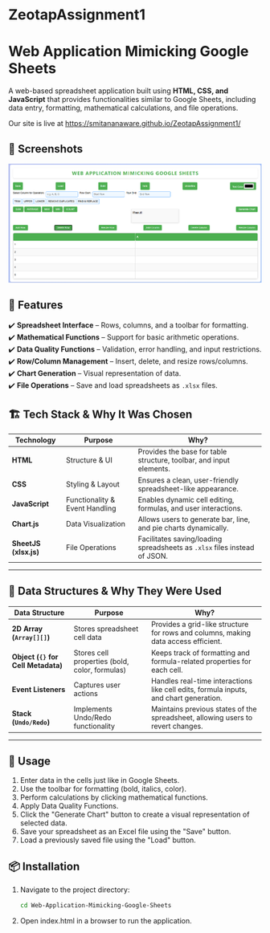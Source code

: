 # ZeotapAssignment1
# Web Application Mimicking Google Sheets  
A web-based spreadsheet application built using **HTML, CSS, and JavaScript** that provides functionalities similar to Google Sheets, including data entry, formatting, mathematical calculations, and file operations.

Our site is live at https://smitananaware.github.io/ZeotapAssignment1/

## 📸 Screenshots
![image](https://github.com/SmitaNanaware/ZeotapAssignment1/blob/main/Screenshot%20Google%20Sheet.png?raw=true)


## 🚀 Features  
✔️ **Spreadsheet Interface** – Rows, columns, and a toolbar for formatting.  
✔️ **Mathematical Functions** – Support for basic arithmetic operations.  
✔️ **Data Quality Functions** – Validation, error handling, and input restrictions.    
✔️ **Row/Column Management** – Insert, delete, and resize rows/columns.  
✔️ **Chart Generation** – Visual representation of data.  
✔️ **File Operations** – Save and load spreadsheets as `.xlsx` files.  

## 🏗️ Tech Stack & Why It Was Chosen  

| Technology | Purpose | Why? |
|------------|---------|------|
| **HTML** | Structure & UI | Provides the base for table structure, toolbar, and input elements. |
| **CSS** | Styling & Layout | Ensures a clean, user-friendly spreadsheet-like appearance. |
| **JavaScript** | Functionality & Event Handling | Enables dynamic cell editing, formulas, and user interactions. |
| **Chart.js** | Data Visualization | Allows users to generate bar, line, and pie charts dynamically. |
| **SheetJS (xlsx.js)** | File Operations | Facilitates saving/loading spreadsheets as `.xlsx` files instead of JSON. |

---
## 📂 Data Structures & Why They Were Used  

| Data Structure | Purpose | Why? |
|---------------|---------|------|
| **2D Array (`Array[][]`)** | Stores spreadsheet cell data | Provides a grid-like structure for rows and columns, making data access efficient. |
| **Object (`{}` for Cell Metadata)** | Stores cell properties (bold, color, formulas) | Keeps track of formatting and formula-related properties for each cell. |
| **Event Listeners** | Captures user actions | Handles real-time interactions like cell edits, formula inputs, and chart generation. |
| **Stack (`Undo/Redo`)** | Implements Undo/Redo functionality | Maintains previous states of the spreadsheet, allowing users to revert changes. |

---
## 📝 Usage
1. Enter data in the cells just like in Google Sheets.
2. Use the toolbar for formatting (bold, italics, color).
3. Perform calculations by clicking mathematical functions.
4. Apply Data Quality Functions.
5. Click the "Generate Chart" button to create a visual representation of selected data.
6. Save your spreadsheet as an Excel file using the "Save" button.
7. Load a previously saved file using the "Load" button.
   
## 📦 Installation  

1. Navigate to the project directory:
    ```bash
    cd Web-Application-Mimicking-Google-Sheets
2. Open index.html in a browser to run the application.
